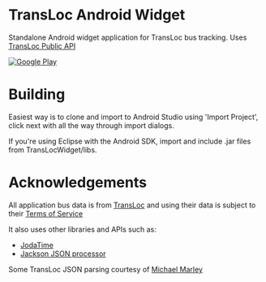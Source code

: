 # TransLoc Android Widget 

Standalone Android widget application for TransLoc bus tracking.
Uses [TransLoc Public API](http://api.transloc.com)

[![Google Play](http://developer.android.com/images/brand/en_generic_rgb_wo_45.png)](https://play.google.com/store/apps/details?id=com.shyamu.translocwidget)

# Building
Easiest way is to clone and import to Android Studio using 'Import Project', click next with all the way through import dialogs.

If you're using Eclipse with the Android SDK, import and include .jar files from TransLocWidget/libs.

# Acknowledgements
All application bus data is from [TransLoc](http://api.transloc.com) and using their data is subject to their [Terms of Service](http://api.transloc.com/doc/tos/)

It also uses other libraries and APIs such as:

* [JodaTime](http://joda-time.sourceforge.net/)
* [Jackson JSON processor](http://jackson.codehaus.org/)

Some TransLoc JSON parsing courtesy of [Michael Marley](https://github.com/mamarley)
